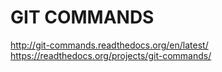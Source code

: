 GIT COMMANDS
============

http://git-commands.readthedocs.org/en/latest/
https://readthedocs.org/projects/git-commands/
